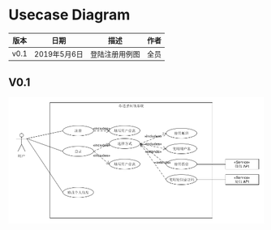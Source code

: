 # Usecase Diagram

|版本|日期|描述|作者|
|:-:|:-:|:-:|:-:|
|v0.1|2019年5月6日|登陆注册用例图|全员|

## V0.1

![v0.1](../../assets/srs/UseCaseV1.0.png)